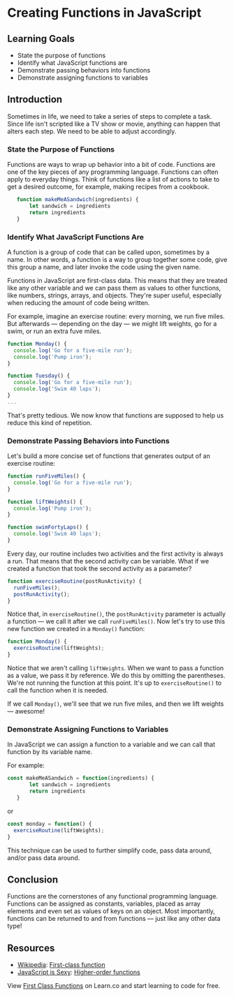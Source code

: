 # Creating Functions in JavaScript

## Learning Goals

- State the purpose of functions
- Identify what JavaScript functions are
- Demonstrate passing behaviors into functions
- Demonstrate assigning functions to variables

## Introduction

Sometimes in life, we need to take a series of steps to complete a task. Since
life isn't scripted like a TV show or movie, anything can happen that alters
each step. We need to be able to adjust accordingly.

### State the Purpose of Functions

Functions are ways to wrap up behavior into a bit of code. Functions are one
of the key pieces of any programming language. Functions can often apply to 
everyday things. Think of functions like a list of actions to take to get a
desired outcome, for example, making recipes from a cookbook.

```js
   function makeMeASandwich(ingredients) {
       let sandwich = ingredients
       return ingredients
   }
```

### Identify What JavaScript Functions Are

A function is a group of code that can be called upon, sometimes
by a name. In other words, a function is a way to group together
some code, give this group a name, and later invoke the code using
the given name.

Functions in JavaScript are first-class data. This means that they are
treated like any other variable and we can pass them as values to other
functions, like numbers, strings, arrays, and objects. They're super useful,
especially when reducing the amount of code being written. 

For example, imagine an exercise routine: every morning, we run five miles. But
afterwards — depending on the day — we might lift weights, go for a swim, or run
an extra fuve miles.

```js
function Monday() {
  console.log('Go for a five-mile run');
  console.log('Pump iron');
}

function Tuesday() {
  console.log('Go for a five-mile run');
  console.log('Swim 40 laps');
}
...
```

That's pretty tedious. We now know that functions are supposed to help us reduce
this kind of repetition. 

### Demonstrate Passing Behaviors into Functions

Let's build a more concise set of functions that generates output of
an exercise routine:

```js
function runFiveMiles() {
  console.log('Go for a five-mile run');
}

function liftWeights() {
  console.log('Pump iron');
}

function swimFortyLaps() {
  console.log('Swim 40 laps');
}
```

Every day, our routine includes two activities and the first activity is
always a run. That means that the second activity can be variable. What
if we created a function that took the second activity as a parameter?

```js
function exerciseRoutine(postRunActivity) {
  runFiveMiles();
  postRunActivity();
}
```

Notice that, in `exerciseRoutine()`, the `postRunActivity` parameter is
actually a function — we call it after we call `runFiveMiles()`. Now
let's try to use this new function we created in a `Monday()` function:

```js
function Monday() {
  exerciseRoutine(liftWeights);
}
```

Notice that we aren't calling `liftWeights`. When we want to pass a
function as a value, we pass it by reference. We do this by omitting
the parentheses. We're not running the function at this point. It's
up to `exerciseRoutine()` to call the function when it is needed.

If we call `Monday()`, we'll see that we run five miles, and then we
lift weights — awesome!

### Demonstrate Assigning Functions to Variables

In JavaScript we can assign a function to a variable and we can call that
function by its variable name.

For example:
```js
const makeMeASandwich = function(ingredients) {
       let sandwich = ingredients
       return ingredients
   }
```
or
```js
const monday = function() {
  exerciseRoutine(liftWeights);
}
```
This technique can be used to further simplify code, pass data around, and/or
pass data around.

## Conclusion

Functions are the cornerstones of any functional programming language. Functions
can be assigned as constants, variables, placed as array elements and even set
as values of keys on an object. Most importantly, functions can be returned to
and from functions — just like any other data type!

## Resources

- [Wikipedia](https://en.wikipedia.org/wiki/First-class_function): [First-class function](https://en.wikipedia.org/wiki/First-class_function)
- [JavaScript is Sexy](http://javascriptissexy.com/understand-javascript-callback-functions-and-use-them/#more-1037): [Higher-order functions](http://javascriptissexy.com/understand-javascript-callback-functions-and-use-them/#more-1037)

<p class='util--hide'>View <a href='https://learn.co/lessons/javascript-first-class-functions'>First Class Functions</a> on Learn.co and start learning to code for free.</p>
